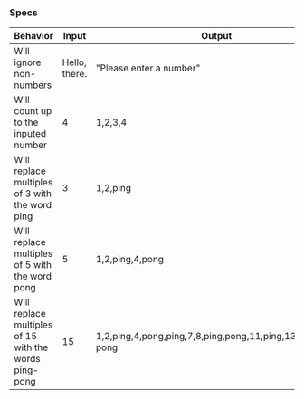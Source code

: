 ### Specs

|Behavior|Input|Output|
|--------|-----|------|
|Will ignore non-numbers|Hello, there.| "Please enter a number"|
|Will count up to the inputed number| 4 | 1,2,3,4|
|Will replace multiples of 3 with the word ping| 3 | 1,2,ping|
|Will replace multiples of 5 with the word pong| 5 | 1,2,ping,4,pong|
|Will replace multiples of 15 with the words ping-pong| 15 | 1,2,ping,4,pong,ping,7,8,ping,pong,11,ping,13,14,ping-pong|
